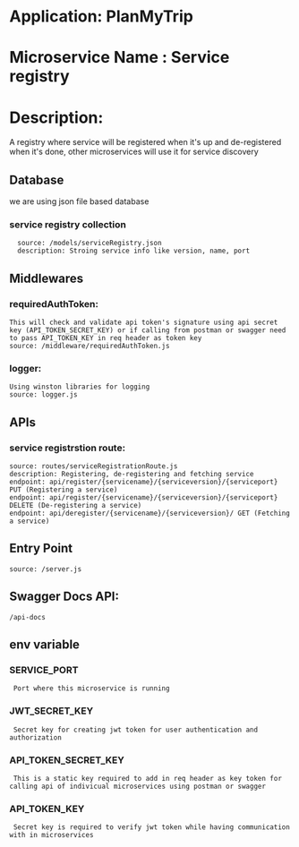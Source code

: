# Application: PlanMyTrip

# Microservice Name : Service registry
# Description:
   A registry where service will be registered when it's up and de-registered when it's done, other microservices will use it for service discovery

## Database
   we are using json file based database        
   ### service registry collection
      source: /models/serviceRegistry.json
      description: Stroing service info like version, name, port

## Middlewares
  ### requiredAuthToken:
    This will check and validate api token's signature using api secret key (API_TOKEN_SECRET_KEY) or if calling from postman or swagger need to pass API_TOKEN_KEY in req header as token key
    source: /middleware/requiredAuthToken.js

### logger:
    Using winston libraries for logging 
    source: logger.js

## APIs
  ### service registrstion route:
    source: routes/serviceRegistrationRoute.js
    description: Registering, de-registering and fetching service    
    endpoint: api/register/{servicename}/{serviceversion}/{serviceport} PUT (Registering a service)
    endpoint: api/register/{servicename}/{serviceversion}/{serviceport} DELETE (De-registering a service)
    endpoint: api/deregister/{servicename}/{serviceversion}/ GET (Fetching a service)

## Entry Point
    source: /server.js

## Swagger Docs API: 
    /api-docs

## env variable
  ### SERVICE_PORT 
     Port where this microservice is running
  ### JWT_SECRET_KEY
     Secret key for creating jwt token for user authentication and authorization
  ### API_TOKEN_SECRET_KEY
     This is a static key required to add in req header as key token for calling api of indivicual microservices using postman or swagger 
  ### API_TOKEN_KEY
     Secret key is required to verify jwt token while having communication with in microservices
